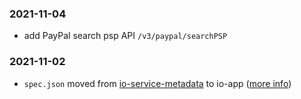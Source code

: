 ### 2021-11-04
- add PayPal search psp API `/v3/paypal/searchPSP`

### 2021-11-02
- `spec.json` moved from [io-service-metadata](https://github.com/pagopa/io-services-metadata) to io-app ([more info](https://pagopa.atlassian.net/browse/IA-409))
